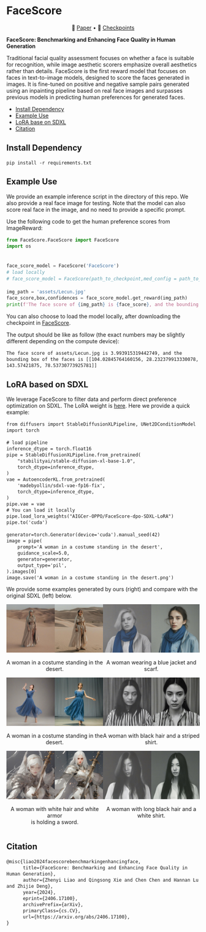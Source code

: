 # FaceScore

<p align="center">
   📃 <a href="https://arxiv.org/abs/2406.17100" target="_blank">Paper</a> • 🤗 <a href="https://huggingface.co/AIGCer-OPPO/FaceScore" target="_blank">Checkpoints</a> 
</p>

**FaceScore: Benchmarking and Enhancing Face Quality in Human Generation**

Traditional facial quality assessment focuses on whether a face is suitable for recognition, while image aesthetic scorers emphasize overall aesthetics rather than details. FaceScore is the first reward model that focuses on faces in text-to-image models, designed to score the faces generated in images. It is fine-tuned on positive and negative sample pairs generated using an inpainting pipeline based on real face images and surpasses previous models in predicting human preferences for generated faces.

- [Install Dependency](#install-dependency)
- [Example Use](#example-use)
- [LoRA base on SDXL](#lora-based-on-sdxl)
- [Citation](#citation)

## Install Dependency

```
pip install -r requirements.txt
```

## Example Use

We provide an example inference script in the directory of this repo. 
We also provide a real face image for testing. Note that the model can also score real face in the image, and no need to provide a specific prompt.


Use the following code to get the human preference scores from ImageReward:

```python
from FaceScore.FaceScore import FaceScore
import os 


face_score_model = FaceScore('FaceScore')
# load locally 
# face_score_model = FaceScore(path_to_checkpoint,med_config = path_to_config)

img_path = 'assets/Lecun.jpg'
face_score,box,confidences = face_score_model.get_reward(img_path)
print(f'The face score of {img_path} is {face_score}, and the bounding box of the face(s) is {box}')

```
You can also choose to load the model locally, after downloading the checkpoint in [FaceScore](https://huggingface.co/AIGCer-OPPO/FaceScore/tree/main).

The output should be like as follow (the exact numbers may be slightly different depending on the compute device):

```
The face score of assets/Lecun.jpg is 3.993915319442749, and the bounding box of the faces is [[104.02845764160156, 28.232379913330078, 143.57421875, 78.53730773925781]]
```


## LoRA based on SDXL
We leverage FaceScore to filter data and perform direct preference optimization on SDXL.
The LoRA weight is [here](https://huggingface.co/AIGCer-OPPO/FaceScore-dpo-SDXL-LoRA/tree/main).
Here we provide a quick example:
```
from diffusers import StableDiffusionXLPipeline, UNet2DConditionModel
import torch

# load pipeline
inference_dtype = torch.float16
pipe = StableDiffusionXLPipeline.from_pretrained(
    "stabilityai/stable-diffusion-xl-base-1.0",
    torch_dtype=inference_dtype,
)
vae = AutoencoderKL.from_pretrained(
    'madebyollin/sdxl-vae-fp16-fix',
    torch_dtype=inference_dtype,
)
pipe.vae = vae
# You can load it locally
pipe.load_lora_weights("AIGCer-OPPO/FaceScore-dpo-SDXL-LoRA")
pipe.to('cuda')

generator=torch.Generator(device='cuda').manual_seed(42)
image = pipe(
    prompt='A woman in a costume standing in the desert',
    guidance_scale=5.0,
    generator=generator,
    output_type='pil',
).images[0]
image.save('A woman in a costume standing in the desert.png')
```
We provide some examples generated by ours (right) and compare with the original SDXL (left) below.
<div style="display: flex; justify-content: space-around;">
    <div style="text-align: center;">
        <img src="assets/desert.jpg" alt="图片1" style="width: 600px;" />
        <p>A woman in a costume standing in the desert. </p>
    </div>
    <div style="text-align: center;">
        <img src="assets/scarf.jpg" alt="图片2" style="width: 600px;" />
        <p>A woman wearing a blue jacket and scarf.</p>
    </div>
</div>
<div style="display: flex; justify-content: space-around;">
    <div style="text-align: center;">
        <img src="assets/stage.jpg" alt="图片1" style="width: 600px;" />
        <p>A woman in a costume standing in the desert. </p>
    </div>
    <div style="text-align: center;">
        <img src="assets/striped.jpg" alt="图片2" style="width: 600px;" />
        <p>A woman with black hair and a striped shirt.</p>
    </div>
</div>
<div style="display: flex; justify-content: space-around;">
    <div style="text-align: center;">
        <img src="assets/sword.jpg" alt="图片1" style="width: 600px;" />
        <p>A woman with white hair and white armor <br> is holding a sword. </p>
    </div>
    <div style="text-align: center;">
        <img src="assets/white.jpg" alt="图片2" style="width: 600px;" />
        <p>A woman with long black hair and a white shirt.</p>
    </div>
</div>

## Citation

```
@misc{liao2024facescorebenchmarkingenhancingface,
      title={FaceScore: Benchmarking and Enhancing Face Quality in Human Generation}, 
      author={Zhenyi Liao and Qingsong Xie and Chen Chen and Hannan Lu and Zhijie Deng},
      year={2024},
      eprint={2406.17100},
      archivePrefix={arXiv},
      primaryClass={cs.CV},
      url={https://arxiv.org/abs/2406.17100}, 
}
```